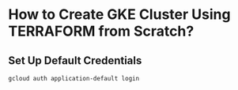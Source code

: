 # How to Create GKE Cluster Using TERRAFORM from Scratch?

## Set Up Default Credentials
```bash
gcloud auth application-default login
```
